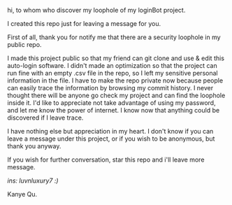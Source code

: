 hi, to whom who discover my loophole of my loginBot project.

I created this repo just for leaving a message for you.

First of all, thank you for notify me that there are a security loophole in my public repo.

I made this project public so that my friend can git clone and use & edit this auto-login software. I didn't made an optimization so that the project can run fine with an empty .csv file in the repo, so I left my sensitive personal information in the file. I have to make the repo private now because people can easily trace the information by browsing my commit history. I never thought there will be anyone go check my project and can find the loophole inside it. I'd like to appreciate not take advantage of using my password, and let me know the power of internet. I know now that anything could be discovered if I leave trace.

I have nothing else but appreciation in my heart. I don't know if you can leave a message under this project, or if you wish to be anonymous, but thank you anyway.

If you wish for further conversation, star this repo and i'll leave more message.

*ins: luvnluxury7 :)*

Kanye Qu.

